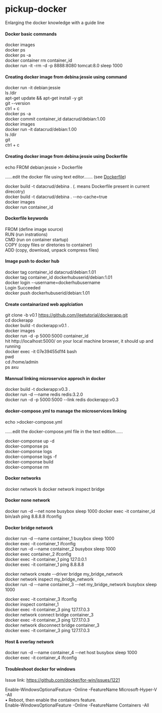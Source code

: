 # pickup-docker
Enlarging the docker knowledge with a guide line

#### Docker basic commands
docker images <br/>
docker ps <br/>
docker ps -a <br/>
docker container rm container_id <br/> 
docker run -it -rm -d -p 8888:8080 tomcat:8.0 sleep 1000

#### Creating docker image from debina:jessie using command
docker run -it debian:jessie <br/>
ls /dir <br/>
apt-get update && apt-get install -y git <br/>
git --version <br/>
ctrl + c <br/>
docker ps -a <br/>
docker commit container_id datacrud/debian:1.00 <br/>
docker images <br/>
docker run -it datacrud/debian:1.00 <br/>
ls /dir <br/>
git <br/>
ctrl + c <br/>

#### Creating docker image from debina:jessie using Dockerfile
echo FROM debian:jessie > Dockerfile <br/>

......edit the docker file using text editor....... (see <a href="https://github.com/sabbiryan/pickup-docker/blob/master/Dockerfile">Dockerfile</a>) <br/>

docker build -t datacrud/debina . (. means Dockerfile present in current direcotry) <br/>
docker build -t datacrud/debina . --no-cache=true <br/>
docker images <br/>
docker run container_id

#### Dockerfile keywords
FROM (define image source) <br/>
RUN (run instrations) <br/>
CMD (run on container startup) <br/>
COPY (copy files or diretories to container) <br/>
ADD (copy, download, unpack compress files)

#### Image push to docker hub
docker tag container_id datacrud/debian:1.01 <br/>
docker tag container_id dockerhubuserid/debian:1.01 <br/>
docker login --username=dockerhubusername <br/>
Login Succeeded <br/>
docker push dockerhubuserid/debian:1.01

#### Create containarized web applciation
git clone -b v0.1 https://github.com/jleetutorial/dockerapp.git <br/>
cd dockerapp <br/>
docker build -t dockerapp:v0.1 .<br/>
docker images <br/>
docker run -d -p 5000:5000 container_id <br/>
hit http://localhost:5000/ on your local machine browser, it should up and running <br/>
docker exec -it 07e39455d1f4 bash <br/>
pwd  <br/>
cd /home/admin  <br/>
ps axu  <br/>


#### Mannual linking microservice approch in docker
docker build -t dockerapp:v0.3 . <br/>
docker run -d --name redis redis:3.2.0  <br/>
docker run -d -p 5000:5000 --link redis  dockerapp:v0.3 <br/>

#### docker-compose.yml to manage the microservices linking
echo >docker-compose.yml <br/>

......edit the docker-compose.yml file in the text edition...... <br/>

docker-componse up -d<br/>
docker-componse ps<br/>
docker-componse logs<br/>
docker-componse logs -f<br/>
docker-componse build<br/>
docker-componse rm <br/> 

#### Docker networks
docker network ls
docker network inspect bridge

#### Docker none network
docker run -d --net none busybox sleep 1000
docker exec -it container_id bin/ash
ping 8.8.8.8
ifconfig

#### Docker bridge network
docker run -d --name container_1 busybox sleep 1000 <br/> 
docker exec -it container_1 ifconfig <br/> 
docker run -d --name container_2 busybox sleep 1000 <br/> 
docker exec container_2 ifconfig <br/> 
docker exec -it container_1 ping 127.0.0.1 <br/> 
docker exec -it container_1 ping 8.8.8.8 <br/> 

docker network create --driver bridge my_bridge_network <br/> 
docker network inspect my_bridge_network <br/> 
docker run -d --name container_3 --net my_bridge_network busybox sleep 1000 <br/> 

docker exec -it container_3 ifconfig <br/> 
docker inspect container_1 <br/> 
docker exec -it container_3 ping 127.17.0.3 <br/> 
docker network connect bridge container_3 <br/> 
docker exec -it container_3 ping 127.17.0.3 <br/> 
docker network disconnect bridge container_3 <br/> 
docker exec -it container_3 ping 127.17.0.3 <br/> 

#### Host & overlay network
docker run -d --name container_4 --net host busybox sleep 1000 <br/> 
docker exec -it container_4 ifconfig <br/> 

#### Troubleshoot docker for windows

Issue link: https://github.com/docker/for-win/issues/1221 <br/>

Enable-WindowsOptionalFeature -Online -FeatureName Microsoft-Hyper-V -All <br/>
• Reboot, then enable the containers feature. <br/>
Enable-WindowsOptionalFeature -Online -FeatureName Containers -All <br/>
